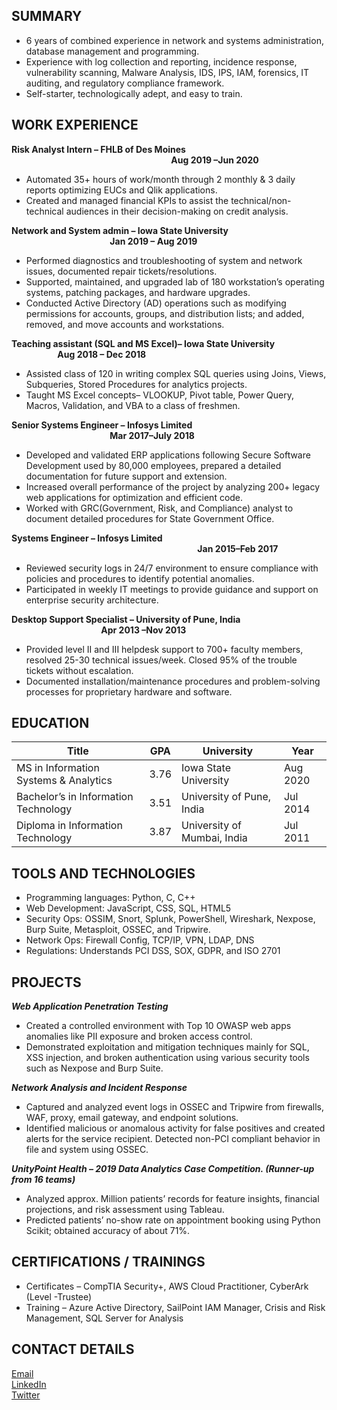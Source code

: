 ## SUMMARY

-	6 years of combined experience in network and systems administration, database management and programming.
-	Experience with log collection and reporting, incidence response, vulnerability scanning, Malware Analysis, IDS, IPS, IAM, forensics, IT auditing, and regulatory compliance framework.
-	Self-starter, technologically adept, and easy to train. 

## WORK  EXPERIENCE

**Risk Analyst Intern – FHLB of Des Moines  &emsp;&emsp;&emsp;&emsp;&emsp;&emsp;&emsp;&emsp;&emsp;&emsp;&emsp;&emsp;&emsp;&emsp;&emsp;&emsp;&emsp;&emsp;            Aug 2019 –Jun 2020**
* Automated 35+ hours of work/month through 2 monthly & 3 daily reports optimizing EUCs and Qlik applications.
*	Created and managed financial KPIs to assist the technical/non-technical audiences in their decision-making on credit analysis.  

**Network and System admin –  Iowa State University     &emsp; &emsp;&emsp;&emsp;&emsp;&emsp;&emsp;&emsp;&emsp;&emsp;&emsp;&emsp;            	         Jan 2019 – Aug 2019**
*	Performed diagnostics and troubleshooting of system and network issues, documented repair tickets/resolutions.
*	Supported, maintained, and upgraded lab of 180 workstation’s operating systems, patching packages, and hardware upgrades.
*	Conducted Active Directory (AD) operations such as modifying permissions for accounts, groups, and distribution lists; and added, removed, and move accounts and workstations.

**Teaching assistant (SQL and MS Excel)–  Iowa State University   &emsp;&emsp; &emsp;&emsp;&emsp;&emsp;&emsp;           Aug 2018 – Dec 2018**
*	Assisted class of 120 in writing complex SQL queries using Joins, Views, Subqueries, Stored Procedures for analytics projects.
*	Taught MS Excel concepts– VLOOKUP, Pivot table, Power Query, Macros, Validation, and VBA to a class of freshmen.

**Senior Systems Engineer –  Infosys Limited					       &emsp;&emsp;&emsp;&emsp;&emsp;&emsp;  &emsp;&emsp;&emsp;&emsp;&emsp;&emsp;&emsp;&emsp;&emsp;&emsp;&emsp;               Mar 2017–July 2018**
*	Developed and validated ERP applications following Secure Software Development used by 80,000 employees, prepared a detailed documentation for future support and extension.
*	Increased overall performance of the project by analyzing 200+ legacy web applications for optimization and efficient code.
*	Worked with GRC(Government, Risk, and Compliance) analyst to document detailed procedures for State Government Office.

**Systems Engineer –  Infosys Limited				 &emsp;&emsp;&emsp;&emsp;&emsp;&emsp;&emsp;&emsp;&emsp;&emsp;&emsp;&emsp;&emsp;&emsp;&emsp;&emsp;&emsp;&emsp;&emsp;&emsp;&emsp;	                                Jan 2015–Feb 2017**
*	Reviewed security logs in 24/7 environment to ensure compliance with policies and procedures to identify potential anomalies.
*	Participated in weekly IT meetings to provide guidance and support on enterprise security architecture.

**Desktop Support Specialist – University of Pune, India				    &emsp;&emsp; &emsp;&emsp;&emsp;&emsp;&emsp;&emsp;&emsp;&emsp;&emsp;&emsp;             Apr 2013	–Nov 2013**
*	Provided level II and III helpdesk support to 700+ faculty members, resolved 25-30 technical issues/week. Closed 95% of the trouble tickets without escalation.
*	Documented installation/maintenance procedures and problem-solving processes for proprietary hardware and software.

## EDUCATION
|                 Title										          |         GPA        |             University                   |        Year        |
|------------------------------------------|--------------------|------------------------------------------|--------------------|
|MS in Information Systems & Analytics     |        3.76        |Iowa State University                     |        Aug 2020    |
|Bachelor’s in Information Technology      |        3.51        |University of Pune, India                 |        Jul 2014    |
|Diploma in Information Technology         |        3.87        |University of Mumbai, India               |        Jul 2011    |
 
## TOOLS AND TECHNOLOGIES<br/>

* Programming languages: Python, C, C++
* Web Development: JavaScript, CSS, SQL, HTML5
* Security Ops: OSSIM, Snort, Splunk, PowerShell, Wireshark, Nexpose, Burp Suite, Metasploit, OSSEC, and Tripwire.
* Network Ops: Firewall Config, TCP/IP, VPN, LDAP, DNS
* Regulations: Understands PCI DSS, SOX, GDPR, and ISO 2701

## PROJECTS

***Web Application Penetration Testing***
*	Created a controlled environment with Top 10 OWASP web apps anomalies like PII exposure and broken access control. 
*	Demonstrated exploitation and mitigation techniques mainly for SQL, XSS injection, and broken authentication using various security tools such as Nexpose and Burp Suite.

***Network Analysis and Incident Response***
*	Captured and analyzed event logs in OSSEC and Tripwire from firewalls, WAF, proxy, email gateway, and endpoint solutions. 
*	Identified malicious or anomalous activity for false positives and created alerts for the service recipient. Detected non-PCI compliant behavior in file and system using OSSEC.

***UnityPoint Health – 2019 Data Analytics Case Competition. (Runner-up from 16 teams)***
*	Analyzed approx. Million patients’ records for feature insights, financial projections, and risk assessment using Tableau.
*	Predicted patients’ no-show rate on appointment booking using Python Scikit; obtained accuracy of about 71%.

## CERTIFICATIONS / TRAININGS
*	Certificates – CompTIA Security+,  AWS Cloud Practitioner, CyberArk (Level -Trustee)
*	Training –  Azure Active Directory, SailPoint IAM Manager, Crisis and Risk Management, SQL Server for Analysis


## CONTACT DETAILS

[Email](giteshpatil54@gmail.com) <br/>
[LinkedIn](https://www.linkedin.com/in/giteshpatil)<br/>
[Twitter](https://twitter.com/mrse7enpatil)<br/>
